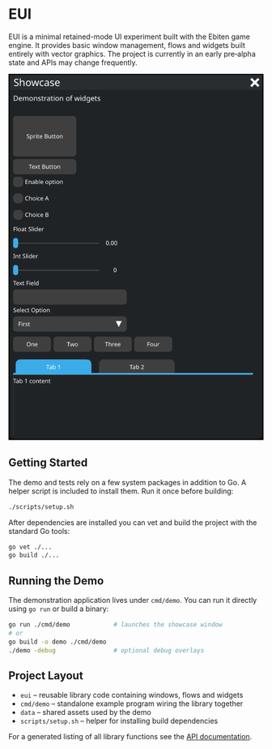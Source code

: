 # EUI

EUI is a minimal retained-mode UI experiment built with the Ebiten game engine. It provides basic window management, flows and widgets built entirely with vector graphics. The project is currently in an early pre‑alpha state and APIs may change frequently.

![screenshot](https://raw.githubusercontent.com/Distortions81/EUI/refs/heads/main/Screenshot.png)

## Getting Started

The demo and tests rely on a few system packages in addition to Go. A helper script is included to install them. Run it once before building:

```sh
./scripts/setup.sh
```

After dependencies are installed you can vet and build the project with the standard Go tools:

```sh
go vet ./...
go build ./...
```

## Running the Demo

The demonstration application lives under `cmd/demo`. You can run it directly using `go run` or build a binary:

```sh
go run ./cmd/demo            # launches the showcase window
# or
go build -o demo ./cmd/demo
./demo -debug                # optional debug overlays
```

## Project Layout

- `eui` – reusable library code containing windows, flows and widgets
- `cmd/demo` – standalone example program wiring the library together
- `data` – shared assets used by the demo
- `scripts/setup.sh` – helper for installing build dependencies

For a generated listing of all library functions see the [API documentation](api.md).
